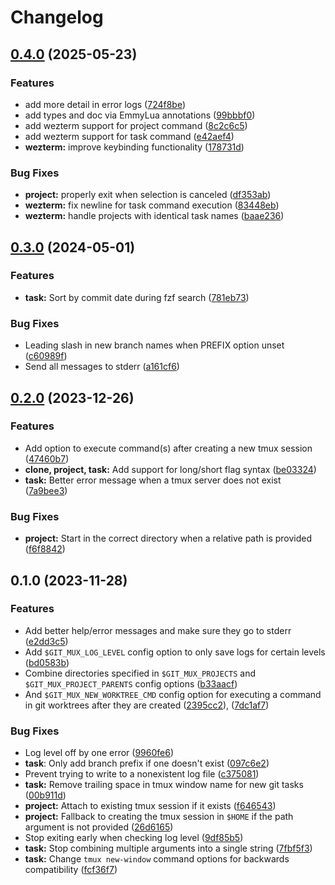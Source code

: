 # Changelog

## [0.4.0](https://github.com/benelan/git-mux/compare/v0.3.0...v0.4.0) (2025-05-23)


### Features

* add more detail in error logs ([724f8be](https://github.com/benelan/git-mux/commit/724f8becfd4b6302ef251b09cad498987aa98220))
* add types and doc via EmmyLua annotations ([99bbbf0](https://github.com/benelan/git-mux/commit/99bbbf0e0953c16bfb59995bcee72ec7cfef07dc))
* add wezterm support for project command ([8c2c6c5](https://github.com/benelan/git-mux/commit/8c2c6c5366bd1694dd25dfc291cfdc7d07b5cedb))
* add wezterm support for task command ([e42aef4](https://github.com/benelan/git-mux/commit/e42aef4a9a94d09ab75e82e5b0b40ccfff1b2eea))
* **wezterm:** improve keybinding functionality ([178731d](https://github.com/benelan/git-mux/commit/178731db86a78c2542a475cc55ff6b79f397ca4a))


### Bug Fixes

* **project:** properly exit when selection is canceled ([df353ab](https://github.com/benelan/git-mux/commit/df353abc18a1aa1e764456543c3763b0aaba73fc))
* **wezterm:** fix newline for task command execution ([83448eb](https://github.com/benelan/git-mux/commit/83448ebcc28c036ed8d1c8f890f4dbeda23bc85f))
* **wezterm:** handle projects with identical task names ([baae236](https://github.com/benelan/git-mux/commit/baae2363c34cbf58b0237c6cf8adce4078793212))

## [0.3.0](https://github.com/benelan/git-mux/compare/v0.2.0...v0.3.0) (2024-05-01)

### Features

- **task:** Sort by commit date during fzf search ([781eb73](https://github.com/benelan/git-mux/commit/781eb73468039ee10adb0ae59592d7a43b39b85d))

### Bug Fixes

- Leading slash in new branch names when PREFIX option unset ([c60989f](https://github.com/benelan/git-mux/commit/c60989f5b82a32f6480e7d0f2d529188b378fa6a))
- Send all messages to stderr ([a161cf6](https://github.com/benelan/git-mux/commit/a161cf68e947ed6bf639425eebd84c40dfb8ced0))

## [0.2.0](https://github.com/benelan/git-mux/compare/v0.1.0...v0.2.0) (2023-12-26)

### Features

- Add option to execute command(s) after creating a new tmux session ([47460b7](https://github.com/benelan/git-mux/commit/47460b738905971832e70c1e858c809bf7467823))
- **clone, project, task:** Add support for long/short flag syntax ([be03324](https://github.com/benelan/git-mux/commit/be033240a7e2c7de6a443a41286fffcf76ff434c))
- **task:** Better error message when a tmux server does not exist ([7a9bee3](https://github.com/benelan/git-mux/commit/7a9bee3670c9b1c8955eee0b84b58a41da00a7a6))

### Bug Fixes

- **project:** Start in the correct directory when a relative path is provided ([f6f8842](https://github.com/benelan/git-mux/commit/f6f88422d3434b1612116979c14c051a5aac8784))

## 0.1.0 (2023-11-28)

### Features

- Add better help/error messages and make sure they go to stderr ([e2dd3c5](https://github.com/benelan/git-mux/commit/e2dd3c5fd89258f677cb0f79cb8f83695b24167a))
- Add `$GIT_MUX_LOG_LEVEL` config option to only save logs for certain levels ([bd0583b](https://github.com/benelan/git-mux/commit/bd0583b6a140a7fc6dce7bb91d8bcf431533b99c))
- Combine directories specified in `$GIT_MUX_PROJECTS` and `$GIT_MUX_PROJECT_PARENTS` config options ([b33aacf](https://github.com/benelan/git-mux/commit/b33aacfe974140b7f5115387d9fb03827793a1ee))
- And `$GIT_MUX_NEW_WORKTREE_CMD` config option for executing a command in git worktrees after they are created ([2395cc2](https://github.com/benelan/git-mux/commit/2395cc2fc1ea43ea3ebd61a06de0e005f283dec3)), ([7dc1af7](https://github.com/benelan/git-mux/commit/7dc1af78b2bf8b4c061c741a5f580b1300252de3))

### Bug Fixes

- Log level off by one error ([9960fe6](https://github.com/benelan/git-mux/commit/9960fe6c660afd56f3c1b7e378072173a25c75c4))
- **task**: Only add branch prefix if one doesn't exist ([097c6e2](https://github.com/benelan/git-mux/commit/097c6e2033fc2be2e765428b4fff0af3ac8cf5e4))
- Prevent trying to write to a nonexistent log file ([c375081](https://github.com/benelan/git-mux/commit/c3750814ee89791575666d849f8aaf6261720d1e))
- **task:** Remove trailing space in tmux window name for new git tasks ([00b911d](https://github.com/benelan/git-mux/commit/00b911d4a13639b151c8def1d90af18413b5b851))
- **project:** Attach to existing tmux session if it exists ([f646543](https://github.com/benelan/git-mux/commit/f6465436b79bb967e30f07c39d3ab13074cc1e7d))
- **project:** Fallback to creating the tmux session in `$HOME` if the path argument is not provided ([26d6165](https://github.com/benelan/git-mux/commit/26d61659ea20d75e921fc735df265f2f5df60843))
- Stop exiting early when checking log level ([9df85b5](https://github.com/benelan/git-mux/commit/9df85b5f481deea5bf9df8507052c5c8f9b7f239))
- **task:** Stop combining multiple arguments into a single string ([7fbf5f3](https://github.com/benelan/git-mux/commit/7fbf5f3369cba27ee1098a94ff55ade58b33b9dc))
- **task:** Change `tmux new-window` command options for backwards compatibility ([fcf36f7](https://github.com/benelan/git-mux/commit/fcf36f7bcc882c8629f4f249fd1af956a9237b75))
